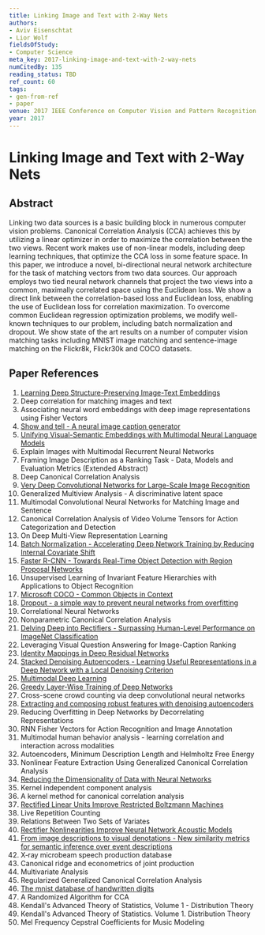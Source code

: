 ```yaml
---
title: Linking Image and Text with 2-Way Nets
authors:
- Aviv Eisenschtat
- Lior Wolf
fieldsOfStudy:
- Computer Science
meta_key: 2017-linking-image-and-text-with-2-way-nets
numCitedBy: 135
reading_status: TBD
ref_count: 60
tags:
- gen-from-ref
- paper
venue: 2017 IEEE Conference on Computer Vision and Pattern Recognition (CVPR)
year: 2017
---
```


# Linking Image and Text with 2-Way Nets

## Abstract

Linking two data sources is a basic building block in numerous computer vision problems. Canonical Correlation Analysis (CCA) achieves this by utilizing a linear optimizer in order to maximize the correlation between the two views. Recent work makes use of non-linear models, including deep learning techniques, that optimize the CCA loss in some feature space. In this paper, we introduce a novel, bi-directional neural network architecture for the task of matching vectors from two data sources. Our approach employs two tied neural network channels that project the two views into a common, maximally correlated space using the Euclidean loss. We show a direct link between the correlation-based loss and Euclidean loss, enabling the use of Euclidean loss for correlation maximization. To overcome common Euclidean regression optimization problems, we modify well-known techniques to our problem, including batch normalization and dropout. We show state of the art results on a number of computer vision matching tasks including MNIST image matching and sentence-image matching on the Flickr8k, Flickr30k and COCO datasets.

## Paper References

1. [Learning Deep Structure-Preserving Image-Text Embeddings](2016-learning-deep-structure-preserving-image-text-embeddings)
2. Deep correlation for matching images and text
3. Associating neural word embeddings with deep image representations using Fisher Vectors
4. [Show and tell - A neural image caption generator](2015-show-and-tell-a-neural-image-caption-generator)
5. [Unifying Visual-Semantic Embeddings with Multimodal Neural Language Models](2014-unifying-visual-semantic-embeddings-with-multimodal-neural-language-models)
6. Explain Images with Multimodal Recurrent Neural Networks
7. Framing Image Description as a Ranking Task - Data, Models and Evaluation Metrics (Extended Abstract)
8. Deep Canonical Correlation Analysis
9. [Very Deep Convolutional Networks for Large-Scale Image Recognition](2015-very-deep-convolutional-networks-for-large-scale-image-recognition)
10. Generalized Multiview Analysis - A discriminative latent space
11. Multimodal Convolutional Neural Networks for Matching Image and Sentence
12. Canonical Correlation Analysis of Video Volume Tensors for Action Categorization and Detection
13. On Deep Multi-View Representation Learning
14. [Batch Normalization - Accelerating Deep Network Training by Reducing Internal Covariate Shift](2015-batch-normalization-accelerating-deep-network-training-by-reducing-internal-covariate-shift)
15. [Faster R-CNN - Towards Real-Time Object Detection with Region Proposal Networks](2015-faster-r-cnn-towards-real-time-object-detection-with-region-proposal-networks)
16. Unsupervised Learning of Invariant Feature Hierarchies with Applications to Object Recognition
17. [Microsoft COCO - Common Objects in Context](2014-microsoft-coco-common-objects-in-context)
18. [Dropout - a simple way to prevent neural networks from overfitting](2014-dropout-a-simple-way-to-prevent-neural-networks-from-overfitting)
19. Correlational Neural Networks
20. Nonparametric Canonical Correlation Analysis
21. [Delving Deep into Rectifiers - Surpassing Human-Level Performance on ImageNet Classification](2015-delving-deep-into-rectifiers-surpassing-human-level-performance-on-imagenet-classification)
22. Leveraging Visual Question Answering for Image-Caption Ranking
23. [Identity Mappings in Deep Residual Networks](2016-identity-mappings-in-deep-residual-networks)
24. [Stacked Denoising Autoencoders - Learning Useful Representations in a Deep Network with a Local Denoising Criterion](2010-stacked-denoising-autoencoders-learning-useful-representations-in-a-deep-network-with-a-local-denoising-criterion)
25. [Multimodal Deep Learning](2011-multimodal-deep-learning)
26. [Greedy Layer-Wise Training of Deep Networks](2006-greedy-layer-wise-training-of-deep-networks)
27. Cross-scene crowd counting via deep convolutional neural networks
28. [Extracting and composing robust features with denoising autoencoders](2008-extracting-and-composing-robust-features-with-denoising-autoencoders)
29. Reducing Overfitting in Deep Networks by Decorrelating Representations
30. RNN Fisher Vectors for Action Recognition and Image Annotation
31. Multimodal human behavior analysis - learning correlation and interaction across modalities
32. Autoencoders, Minimum Description Length and Helmholtz Free Energy
33. Nonlinear Feature Extraction Using Generalized Canonical Correlation Analysis
34. [Reducing the Dimensionality of Data with Neural Networks](2006-reducing-the-dimensionality-of-data-with-neural-networks)
35. Kernel independent component analysis
36. A kernel method for canonical correlation analysis
37. [Rectified Linear Units Improve Restricted Boltzmann Machines](2010-rectified-linear-units-improve-restricted-boltzmann-machines)
38. Live Repetition Counting
39. Relations Between Two Sets of Variates
40. [Rectifier Nonlinearities Improve Neural Network Acoustic Models](2013-rectifier-nonlinearities-improve-neural-network-acoustic-models)
41. [From image descriptions to visual denotations - New similarity metrics for semantic inference over event descriptions](2014-from-image-descriptions-to-visual-denotations-new-similarity-metrics-for-semantic-inference-over-event-descriptions)
42. X‐ray microbeam speech production database
43. Canonical ridge and econometrics of joint production
44. Multivariate Analysis
45. Regularized Generalized Canonical Correlation Analysis
46. [The mnist database of handwritten digits](2005-the-mnist-database-of-handwritten-digits)
47. A Randomized Algorithm for CCA
48. Kendall's Advanced Theory of Statistics, Volume 1 - Distribution Theory
49. Kendall's Advanced Theory of Statistics. Volume 1. Distribution Theory
50. Mel Frequency Cepstral Coefficients for Music Modeling
